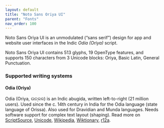 ```yaml
---
layout: default
title: "Noto Sans Oriya UI"
parent: "Fonts"
nav_order: 100
---
```

Noto Sans Oriya UI is an unmodulated (“sans serif”) design for app and website user interfaces in the Indic _Odia (Oriya)_ script. 

Noto Sans Oriya UI contains 513 glyphs, 19 OpenType features, and supports 150 characters from 3 Unicode blocks: Oriya, Basic Latin, General Punctuation.


### Supported writing systems


#### Odia (Oriya)

Odia (Oriya, <span class='autonym'>ଉତ୍କଳ</span>) is an Indic abugida, written left-to-right (21 million users). Used since the c. 14th century in India for the Odia language (state language of Orissa). Also used for Dravidian and Munda languages. Needs software support for complex text layout (shaping). Read more on [ScriptSource](https://scriptsource.org/scr/Orya), [Unicode](https://www.unicode.org/versions/Unicode13.0.0/ch12.pdf#G10153), [Wikipedia](https://en.wikipedia.org/wiki/ISO_15924:Orya), [Wiktionary](https://en.wiktionary.org/wiki/Category:Oriya_script), [r12a](https://r12a.github.io/scripts/links?iso=Orya).

